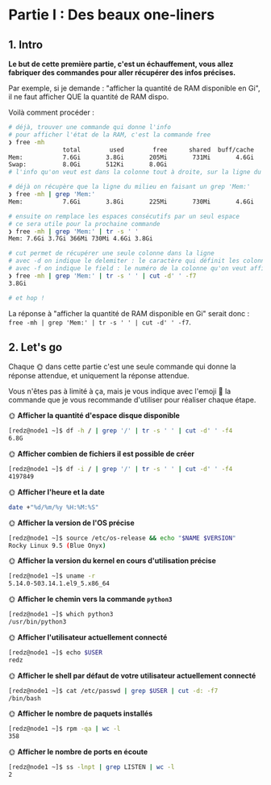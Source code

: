 # Partie I : Des beaux one-liners

## 1. Intro

**Le but de cette première partie, c'est un échauffement, vous allez fabriquer des commandes pour aller récupérer des infos précises.**

Par exemple, si je demande : "afficher la quantité de RAM disponible en Gi", il ne faut afficher QUE la quantité de RAM dispo.

Voilà comment procéder :

```bash
# déjà, trouver une commande qui donne l'info
# pour afficher l'état de la RAM, c'est la commande free
❯ free -mh
               total        used        free      shared  buff/cache   available
Mem:           7.6Gi       3.8Gi       205Mi       731Mi       4.6Gi       3.8Gi
Swap:          8.0Gi       512Ki       8.0Gi
# l'info qu'on veut est dans la colonne tout à droite, sur la ligne du milieu

# déjà on récupère que la ligne du milieu en faisant un grep 'Mem:'
❯ free -mh | grep 'Mem:'
Mem:           7.6Gi       3.8Gi       225Mi       730Mi       4.6Gi       3.8Gi

# ensuite on remplace les espaces consécutifs par un seul espace
# ce sera utile pour la prochaine commande
❯ free -mh | grep 'Mem:' | tr -s ' '
Mem: 7.6Gi 3.7Gi 366Mi 730Mi 4.6Gi 3.8Gi

# cut permet de récupérer une seule colonne dans la ligne
# avec -d on indique le delemiter : le caractère qui définit les colonnes
# avec -f on indique le field : le numéro de la colonne qu'on veut afficher
❯ free -mh | grep 'Mem:' | tr -s ' ' | cut -d' ' -f7
3.8Gi

# et hop !
```

La réponse à "afficher la quantité de RAM disponible en Gi" serait donc : `free -mh | grep 'Mem:' | tr -s ' ' | cut -d' ' -f7`.

## 2. Let's go

Chaque 🌞 dans cette partie c'est une seule commande qui donne la réponse attendue, et uniquement la réponse attendue.

Vous n'êtes pas à limité à ça, mais je vous indique avec l'emoji 📎 la commande que je vous recommande d'utiliser pour réaliser chaque étape.

🌞 **Afficher la quantité d'espace disque disponible**

```bash
[redz@node1 ~]$ df -h / | grep '/' | tr -s ' ' | cut -d' ' -f4
6.8G
```

🌞 **Afficher combien de fichiers il est possible de créer**

```bash
[redz@node1 ~]$ df -i / | grep '/' | tr -s ' ' | cut -d' ' -f4
4197849
```

🌞 **Afficher l'heure et la date**

```bash
date +"%d/%m/%y %H:%M:%S"
```

🌞 **Afficher la version de l'OS précise**

```bash
[redz@node1 ~]$ source /etc/os-release && echo "$NAME $VERSION"
Rocky Linux 9.5 (Blue Onyx)
```

🌞 **Afficher la version du kernel en cours d'utilisation précise**

```bash
[redz@node1 ~]$ uname -r
5.14.0-503.14.1.el9_5.x86_64
```

🌞 **Afficher le chemin vers la commande `python3`**

```bash
[redz@node1 ~]$ which python3
/usr/bin/python3
```

🌞 **Afficher l'utilisateur actuellement connecté**

```bash
[redz@node1 ~]$ echo $USER
redz
```

🌞 **Afficher le shell par défaut de votre utilisateur actuellement connecté**

```bash
[redz@node1 ~]$ cat /etc/passwd | grep $USER | cut -d: -f7
/bin/bash
```

🌞 **Afficher le nombre de paquets installés**

```bash
[redz@node1 ~]$ rpm -qa | wc -l
358
```

🌞 **Afficher le nombre de ports en écoute**

```bash
[redz@node1 ~]$ ss -lnpt | grep LISTEN | wc -l
2
```
